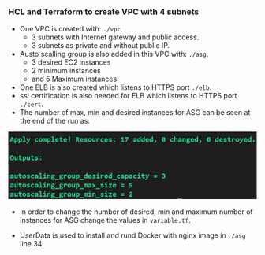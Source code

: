 ### HCL and Terraform to create VPC with 4 subnets
- One VPC is created with: `./vpc`
    - 3 subnets with Internet gateway and public access.
    - 3 subnets as private and without public IP.
- Austo scalling group is also added in this VPC with: `./asg`.
    - 3 desired EC2 instances
    - 2 minimum instances
    - and 5 Maximum instances
- One ELB is also created which listens to HTTPS port  `./elb`.
- ssl certification is also needed for ELB which listens to HTTPS port `./cert`.
- The number of max, min and desired instances for ASG can be seen at the end of the run as:

![](ASG_numberOfInstances.PNG)

- In order to change the number of desired, min and maximum number of instances for ASG change the values in `variable.tf`.

- UserData is used to install and rund Docker with nginx image in `./asg` line 34.